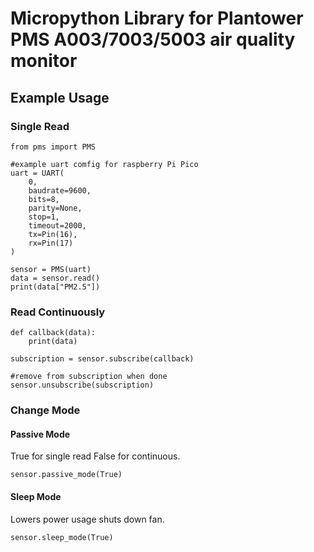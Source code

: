 # Micropython Library for Plantower PMS A003/7003/5003 air quality monitor

## Example Usage
### Single Read
```
from pms import PMS

#example uart comfig for raspberry Pi Pico
uart = UART(
    0,
    baudrate=9600,
    bits=8,
    parity=None,
    stop=1,
    timeout=2000,
    tx=Pin(16),
    rx=Pin(17)
)

sensor = PMS(uart)
data = sensor.read()
print(data["PM2.5"])
```
### Read Continuously
```
def callback(data):
    print(data)

subscription = sensor.subscribe(callback)

#remove from subscription when done
sensor.unsubscribe(subscription)
```

### Change Mode
#### Passive Mode
True for single read False for continuous.
```
sensor.passive_mode(True)
```
#### Sleep Mode
Lowers power usage shuts down fan.
```
sensor.sleep_mode(True)
```
